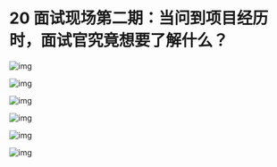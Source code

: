 20 面试现场第二期：当问到项目经历时，面试官究竟想要了解什么？
================================

![img](assets/44156010052717821b4bf726a8c20d37.jpg)

![img](assets/bc23df7cb8cf956aecfdae41c4740457.jpg)

![img](assets/ed7bfcbb9ec098daacccfde3174cb342.jpg)

![img](assets/6964a5e0ce04430ff3993b39426a8847.jpg)

![img](assets/1a115d21b519e783514b2ca27dffb909.jpg)

![img](assets/7429da91a4e32e50c0623563cc968f29.jpg)
